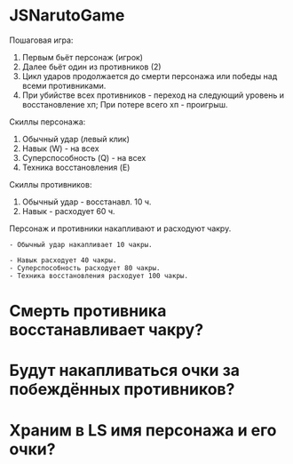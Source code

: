 # JSNarutoGame

Пошаговая игра:
1. Первым бьёт персонаж (игрок)
2. Далее бьёт один из противников (2) 
3. Цикл ударов продолжается до смерти персонажа или победы над всеми противниками.
3. При убийстве всех противников - переход на следующий уровень и восстановление хп;
   При потере всего хп - проигрыш.


Скиллы персонажа:
1. Обычный удар (левый клик)
2. Навык (W) - на всех
3. Суперспособность (Q) - на всех
4. Техника восстановления (E)

Скиллы противников:
1. Обычный удар - восстанавл. 10 ч.
2. Навык - расходует 60 ч.

Персонаж и противники накапливают и расходуют чакру.

    - Обычный удар накапливает 10 чакры.
   
    - Навык расходует 40 чакры.
    - Суперспособность расходует 80 чакры.
    - Техника восстановления расходует 100 чакры.
    

# Смерть противника восстанавливает чакру?

# Будут накапливаться очки за побеждённых противников?

# Храним в LS имя персонажа и его очки? 


